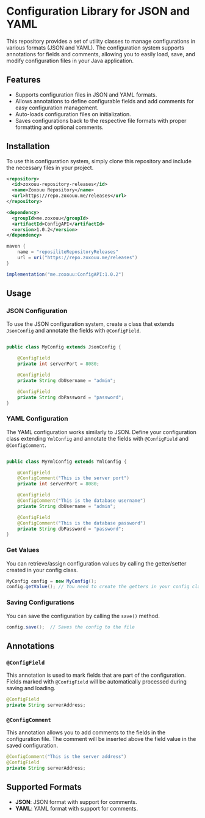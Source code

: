 
# Configuration Library for JSON and YAML

This repository provides a set of utility classes to manage configurations in various formats (JSON and YAML). The configuration system supports annotations for fields and comments, allowing you to easily load, save, and modify configuration files in your Java application.

## Features

- Supports configuration files in JSON and YAML formats.
- Allows annotations to define configurable fields and add comments for easy configuration management.
- Auto-loads configuration files on initialization.
- Saves configurations back to the respective file formats with proper formatting and optional comments.


## Installation

To use this configuration system, simply clone this repository and include the necessary files in your project.

```xml
<repository>
  <id>zoxouu-repository-releases</id>
  <name>Zoxouu Repository</name>
  <url>https://repo.zoxouu.me/releases</url>
</repository>

<dependency>
  <groupId>me.zoxouu</groupId>
  <artifactId>ConfigAPI</artifactId>
  <version>1.0.2</version>
</dependency>
```
```gradle
maven {
    name = "reposiliteRepositoryReleases"
    url = uri("https://repo.zoxouu.me/releases")
}

implementation("me.zoxouu:ConfigAPI:1.0.2")
```


## Usage

### JSON Configuration

To use the JSON configuration system, create a class that extends `JsonConfig` and annotate the fields with `@ConfigField`.

```java

public class MyConfig extends JsonConfig {

    @ConfigField
    private int serverPort = 8080;

    @ConfigField
    private String dbUsername = "admin";

    @ConfigField
    private String dbPassword = "password";
}
```

### YAML Configuration

The YAML configuration works similarly to JSON. Define your configuration class extending `YmlConfig` and annotate the fields with `@ConfigField` and `@ConfigComment`.

```java

public class MyYmlConfig extends YmlConfig {

    @ConfigField
    @ConfigComment("This is the server port")
    private int serverPort = 8080;

    @ConfigField
    @ConfigComment("This is the database username")
    private String dbUsername = "admin";

    @ConfigField
    @ConfigComment("This is the database password")
    private String dbPassword = "password";
}
```

### Get Values

You can retrieve/assign configuration values ​​by calling the getter/setter created in your config class.

```java
MyConfig config = new MyConfig();
config.getValue(); // You need to create the getters in your config class.
```

### Saving Configurations

You can save the configuration by calling the `save()` method.

```java
config.save();  // Saves the config to the file
```

## Annotations

### `@ConfigField`

This annotation is used to mark fields that are part of the configuration. Fields marked with `@ConfigField` will be automatically processed during saving and loading.

```java
@ConfigField
private String serverAddress;
```

### `@ConfigComment`

This annotation allows you to add comments to the fields in the configuration file. The comment will be inserted above the field value in the saved configuration.

```java
@ConfigComment("This is the server address")
@ConfigField
private String serverAddress;
```

## Supported Formats

- **JSON**: JSON format with support for comments.
- **YAML**: YAML format with support for comments.
